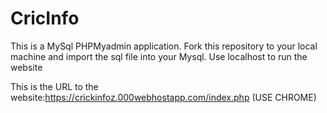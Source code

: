# CricInfo
This is a MySql PHPMyadmin application. Fork this repository to your local machine and import the sql file into your Mysql. Use localhost to run the website

This is the URL to the website:https://crickinfoz.000webhostapp.com/index.php (USE CHROME)
